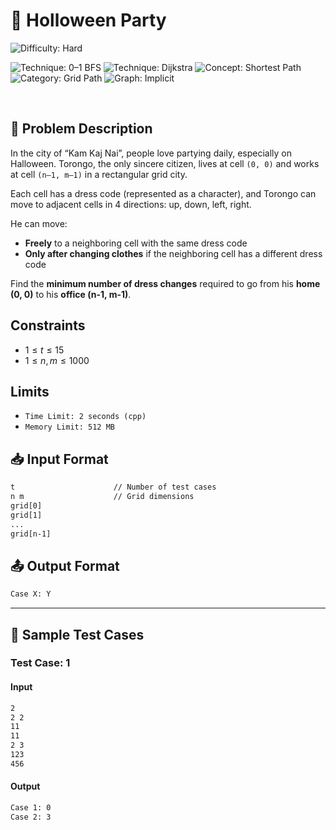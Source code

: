 # 🎃 Holloween Party

![Difficulty: Hard](https://img.shields.io/badge/Difficulty-Hard-red?style=for)

![Technique: 0–1 BFS](https://img.shields.io/badge/0–1%20BFS-blue?style=for)
![Technique: Dijkstra](https://img.shields.io/badge/Dijkstra-blue?style=for)
![Concept: Shortest Path](https://img.shields.io/badge/Shortest%20Path-yellow?style=for)
![Category: Grid Path](https://img.shields.io/badge/Grid%20Path-lightgrey?style=for)
![Graph: Implicit](https://img.shields.io/badge/Graph-Implicit-brightgreen?style=for)

<br>

## 📝 Problem Description

In the city of “Kam Kaj Nai”, people love partying daily, especially on Halloween. Torongo, the only sincere citizen, lives at cell `(0, 0)` and works at cell `(n–1, m–1)` in a rectangular grid city.

Each cell has a dress code (represented as a character), and Torongo can move to adjacent cells in 4 directions: up, down, left, right.

He can move:
- **Freely** to a neighboring cell with the same dress code
- **Only after changing clothes** if the neighboring cell has a different dress code

Find the **minimum number of dress changes** required to go from his **home (0, 0)** to his **office (n-1, m-1)**.

## Constraints
- $1 ≤ t ≤ 15$
- $1 ≤ n, m ≤ 1000$

## Limits
- `Time Limit: 2 seconds (cpp)`
- `Memory Limit: 512 MB`
  

## 📥 Input Format

```txt
t                      // Number of test cases
n m                    // Grid dimensions
grid[0]
grid[1]
...
grid[n-1]
```

## 📤 Output Format
```txt
Case X: Y
```

---

## 🧪 Sample Test Cases

### Test Case: 1

#### Input
```txt
2
2 2
11
11
2 3
123
456
```


#### Output
```txt
Case 1: 0
Case 2: 3
```
